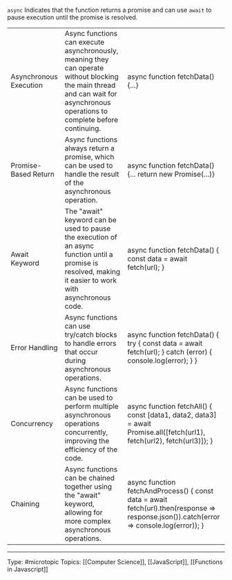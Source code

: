 `async` Indicates that the function returns a promise and can use `await` to pause execution until the promise is resolved.

|                        |                                                                                                                                                                               |                                                                                                                                          |
| ---------------------- | ----------------------------------------------------------------------------------------------------------------------------------------------------------------------------- | ---------------------------------------------------------------------------------------------------------------------------------------- |
| Asynchronous Execution | Async functions can execute asynchronously, meaning they can operate without blocking the main thread and can wait for asynchronous operations to complete before continuing. | async function fetchData() {...}                                                                                                         |
| Promise-Based Return   | Async functions always return a promise, which can be used to handle the result of the asynchronous operation.                                                                | async function fetchData() {... return new Promise(...)}                                                                                 |
| Await Keyword          | The "await" keyword can be used to pause the execution of an async function until a promise is resolved, making it easier to work with asynchronous code.                     | async function fetchData() { const data = await fetch(url); }                                                                            |
| Error Handling         | Async functions can use try/catch blocks to handle errors that occur during asynchronous operations.                                                                          | async function fetchData() { try { const data = await fetch(url); } catch (error) { console.log(error); } }                              |
| Concurrency            | Async functions can be used to perform multiple asynchronous operations concurrently, improving the efficiency of the code.                                                   | async function fetchAll() { const [data1, data2, data3] = await Promise.all([fetch(url1), fetch(url2), fetch(url3)]); }                  |
| Chaining               | Async functions can be chained together using the "await" keyword, allowing for more complex asynchronous operations.                                                         | async function fetchAndProcess() { const data = await fetch(url).then(response => response.json()).catch(error => console.log(error)); } |
___
Type: #microtopic 
Topics: [[Computer Science]], [[JavaScript]], [[Functions in Javascript]]

